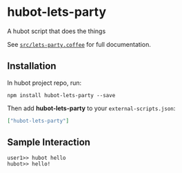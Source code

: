 # hubot-lets-party

A hubot script that does the things

See [`src/lets-party.coffee`](src/lets-party.coffee) for full documentation.

## Installation

In hubot project repo, run:

`npm install hubot-lets-party --save`

Then add **hubot-lets-party** to your `external-scripts.json`:

```json
["hubot-lets-party"]
```

## Sample Interaction

```
user1>> hubot hello
hubot>> hello!
```
